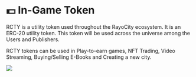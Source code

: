 # 💵 In-Game Token

RCTY is a utility token used throughout the RayoCity ecosystem. It is an ERC-20 utility token. This token will be used across the universe among the Users and Publishers.

RCTY tokens can be used in Play-to-earn games, NFT Trading, Video Streaming, Buying/Selling E-Books and Creating a new city.

![](<../.gitbook/assets/rcty\_coin (1).png>)
